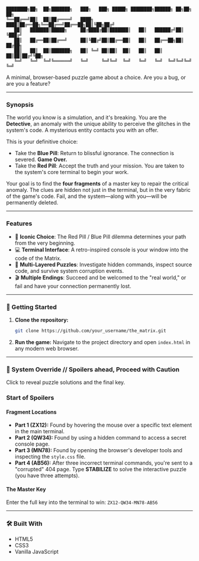 

```
████████╗██╗  ██╗███████╗   ███╗   ███╗ █████╗ ████████╗██████╗ ██╗██╗  ██╗
╚══██╔══╝██║  ██║██╔════╝   ████╗ ████║██╔══██╗╚══██╔══╝██╔══██╗██║╚██╗██╔╝
   ██║   ███████║█████╗     ██╔████╔██║███████║   ██║   ██████╔╝██║ ╚███╔╝
   ██║   ██╔══██║██╔══╝     ██║╚██╔╝██║██╔══██║   ██║   ██╔══██╗██║ ██╔██╗
   ██║   ██║  ██║███████╗   ██║ ╚═╝ ██║██║  ██║   ██║   ██║  ██║██║██╔╝╚██╗
   ╚═╝   ╚═╝  ╚═╝╚══════╝   ╚═╝     ╚═╝╚═╝  ╚═╝   ╚═╝   ╚═╝  ╚═╝╚═╝╚═╝  ╚═╝
```

A minimal, browser-based puzzle game about a choice. Are you a bug, or are you a feature?

-----

### Synopsis

The world you know is a simulation, and it's breaking. You are the **Detective**, an anomaly with the unique ability to perceive the glitches in the system's code. A mysterious entity contacts you with an offer.

This is your definitive choice:

  * Take the **Blue Pill**: Return to blissful ignorance. The connection is severed. **Game Over.**
  * Take the **Red Pill**: Accept the truth and your mission. You are taken to the system's core terminal to begin your work.

Your goal is to find the **four fragments** of a master key to repair the critical anomaly. The clues are hidden not just in the terminal, but in the very fabric of the game's code. Fail, and the system—along with you—will be permanently deleted.

-----

### Features

  * 💊 **Iconic Choice**: The Red Pill / Blue Pill dilemma determines your path from the very beginning.
  * 💻 **Terminal Interface**: A retro-inspired console is your window into the code of the Matrix.
  * 🧩 **Multi-Layered Puzzles**: Investigate hidden commands, inspect source code, and survive system corruption events.
  * 🎬 **Multiple Endings**: Succeed and be welcomed to the "real world," or fail and have your connection permanently lost.

-----

### 🚀 Getting Started

1.  **Clone the repository:**
    ```sh
    git clone https://github.com/your_username/the_matrix.git
    ```
2.  **Run the game:**
    Navigate to the project directory and open `index.html` in any modern web browser.

-----

### 🤫 System Override // Spoilers ahead, Proceed with Caution

Click to reveal puzzle solutions and the final key.

### **Start of Spoilers**

#### **Fragment Locations**

  * **Part 1 (ZX12):** Found by hovering the mouse over a specific text element in the main terminal.
  * **Part 2 (QW34):** Found by using a hidden command to access a secret console page.
  * **Part 3 (MN78):** Found by opening the browser's developer tools and inspecting the `style.css` file.
  * **Part 4 (AB56):** After three incorrect terminal commands, you're sent to a "corrupted" 404 page. Type **STABILIZE** to solve the interactive puzzle (you have three attempts).

#### **The Master Key**

Enter the full key into the terminal to win:
`ZX12-QW34-MN78-AB56`



-----

### 🛠️ Built With

  * HTML5
  * CSS3
  * Vanilla JavaScript
